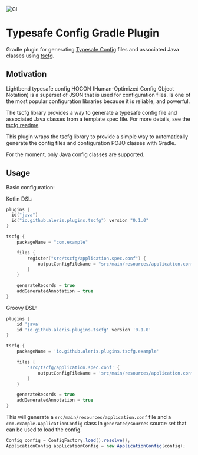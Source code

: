 ![CI](https://github.com/aleris/tscfg-plugin-gradle/actions/workflows/ci.yaml/badge.svg)

# Typesafe Config Gradle Plugin

Gradle plugin for generating [Typesafe Config](https://github.com/lightbend/config) files and associated Java classes 
using [tscfg](https://github.com/carueda/tscfg).


## Motivation

Lightbend typesafe config HOCON (Human-Optimized Config Object Notation) is a superset of JSON that is used for 
configuration files. Is one of the most popular configuration libraries because it is reliable, and powerful.

The tscfg library provides a way to generate a typesafe config file and associated Java classes from a template
spec file. For more details, see the [tscfg readme](https://github.com/carueda/tscfg).

This plugin wraps the tscfg library to provide a simple way to automatically generate the config files 
and configuration POJO classes with Gradle.

For the moment, only Java config classes are supported.

## Usage

Basic configuration:

Kotlin DSL:

```kts
plugins {
  id("java")
  id("io.github.aleris.plugins.tscfg") version "0.1.0"
}

tscfg {
    packageName = "com.example"

    files {
        register("src/tscfg/application.spec.conf") {
            outputConfigFileName = "src/main/resources/application.conf"
        }
    }

    generateRecords = true
    addGeneratedAnnotation = true
}
```

Groovy DSL:

```groovy
plugins {
    id 'java'
    id 'io.github.aleris.plugins.tscfg' version '0.1.0'
}

tscfg {
    packageName = 'io.github.aleris.plugins.tscfg.example'

    files {
        'src/tscfg/application.spec.conf' {
            outputConfigFileName = 'src/main/resources/application.conf'
        }
    }

    generateRecords = true
    addGeneratedAnnotation = true
}
```

This will generate a `src/main/resources/application.conf` file and a `com.example.ApplicationConfig` class
in `generated/sources` source set that can be used to load the config.

```java
Config config = ConfigFactory.load().resolve();
ApplicationConfig applicationConfig = new ApplicationConfig(config);
```
